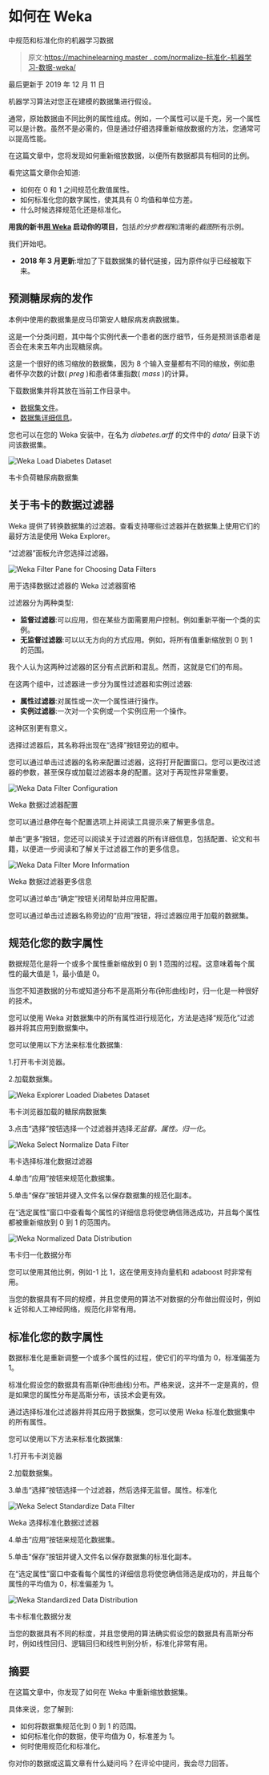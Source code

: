 # 如何在 Weka

中规范和标准化你的机器学习数据

> 原文:[https://machinelearning master . com/normalize-标准化-机器学习-数据-weka/](https://machinelearningmastery.com/normalize-standardize-machine-learning-data-weka/)

最后更新于 2019 年 12 月 11 日

机器学习算法对您正在建模的数据集进行假设。

通常，原始数据由不同比例的属性组成。例如，一个属性可以是千克，另一个属性可以是计数。虽然不是必需的，但是通过仔细选择重新缩放数据的方法，您通常可以提高性能。

在这篇文章中，您将发现如何重新缩放数据，以便所有数据都具有相同的比例。

看完这篇文章你会知道:

*   如何在 0 和 1 之间规范化数值属性。
*   如何标准化您的数字属性，使其具有 0 均值和单位方差。
*   什么时候选择规范化还是标准化。

**用我的新书[用 Weka](https://machinelearningmastery.com/machine-learning-mastery-weka/) 启动你的项目**，包括*的分步教程*和清晰的*截图*所有示例。

我们开始吧。

*   **2018 年 3 月更新**:增加了下载数据集的替代链接，因为原件似乎已经被取下来。

## 预测糖尿病的发作

本例中使用的数据集是皮马印第安人糖尿病发病数据集。

这是一个分类问题，其中每个实例代表一个患者的医疗细节，任务是预测该患者是否会在未来五年内出现糖尿病。

这是一个很好的练习缩放的数据集，因为 8 个输入变量都有不同的缩放，例如患者怀孕次数的计数( *preg* )和患者体重指数( *mass* )的计算。

下载数据集并将其放在当前工作目录中。

*   [数据集文件](https://raw.githubusercontent.com/jbrownlee/Datasets/master/pima-indians-diabetes.csv)。
*   [数据集详细信息](https://raw.githubusercontent.com/jbrownlee/Datasets/master/pima-indians-diabetes.names)。

您也可以在您的 Weka 安装中，在名为 *diabetes.arff* 的文件中的 *data/* 目录下访问该数据集。

![Weka Load Diabetes Dataset](img/73294bf834f1914e3727164c6bb35469.png)

韦卡负荷糖尿病数据集

## 关于韦卡的数据过滤器

Weka 提供了转换数据集的过滤器。查看支持哪些过滤器并在数据集上使用它们的最好方法是使用 Weka Explorer。

“过滤器”面板允许您选择过滤器。

![Weka Filter Pane for Choosing Data Filters](img/963d6aa9ce291a7c942cf4045bf80546.png)

用于选择数据过滤器的 Weka 过滤器窗格

过滤器分为两种类型:

*   **监督过滤器**:可以应用，但在某些方面需要用户控制。例如重新平衡一个类的实例。
*   **无监督过滤器**:可以以无方向的方式应用。例如，将所有值重新缩放到 0 到 1 的范围。

我个人认为这两种过滤器的区分有点武断和混乱。然而，这就是它们的布局。

在这两个组中，过滤器进一步分为属性过滤器和实例过滤器:

*   **属性过滤器**:对属性或一次一个属性进行操作。
*   **实例过滤器**:一次对一个实例或一个实例应用一个操作。

这种区别更有意义。

选择过滤器后，其名称将出现在“选择”按钮旁边的框中。

您可以通过单击过滤器的名称来配置过滤器，这将打开配置窗口。您可以更改过滤器的参数，甚至保存或加载过滤器本身的配置。这对于再现性非常重要。

![Weka Data Filter Configuration](img/02b9abd8539367e6d72b3f0c1ab567b4.png)

Weka 数据过滤器配置

您可以通过悬停在每个配置选项上并阅读工具提示来了解更多信息。

单击“更多”按钮，您还可以阅读关于过滤器的所有详细信息，包括配置、论文和书籍，以便进一步阅读和了解关于过滤器工作的更多信息。

![Weka Data Filter More Information](img/6673aaef9858c5eb78deffa58816216e.png)

Weka 数据过滤器更多信息

您可以通过单击“确定”按钮关闭帮助并应用配置。

您可以通过单击过滤器名称旁边的“应用”按钮，将过滤器应用于加载的数据集。

## 规范化您的数字属性

数据规范化是将一个或多个属性重新缩放到 0 到 1 范围的过程。这意味着每个属性的最大值是 1，最小值是 0。

当您不知道数据的分布或知道分布不是高斯分布(钟形曲线)时，归一化是一种很好的技术。

您可以使用 Weka 对数据集中的所有属性进行规范化，方法是选择“规范化”过滤器并将其应用到数据集中。

您可以使用以下方法来标准化数据集:

1.打开韦卡浏览器。

2.加载数据集。

![Weka Explorer Loaded Diabetes Dataset](img/ea1b9a0924324f5f08d3b2a914928753.png)

韦卡浏览器加载的糖尿病数据集

3.点击“选择”按钮选择一个过滤器并选择*无监督。属性。归一化*。

![Weka Select Normalize Data Filter](img/2d454cfead3b6344174310934c8d2f1a.png)

韦卡选择标准化数据过滤器

4.单击“应用”按钮来规范化数据集。

5.单击“保存”按钮并键入文件名以保存数据集的规范化副本。

在“选定属性”窗口中查看每个属性的详细信息将使您确信筛选成功，并且每个属性都被重新缩放到 0 到 1 的范围内。

![Weka Normalized Data Distribution](img/af80001e20bf923992f21d039aea256f.png)

韦卡归一化数据分布

您可以使用其他比例，例如-1 比 1，这在使用支持向量机和 adaboost 时非常有用。

当您的数据具有不同的规模，并且您使用的算法不对数据的分布做出假设时，例如 k 近邻和人工神经网络，规范化非常有用。

## 标准化您的数字属性

数据标准化是重新调整一个或多个属性的过程，使它们的平均值为 0，标准偏差为 1。

标准化假设您的数据具有高斯(钟形曲线)分布。严格来说，这并不一定是真的，但是如果您的属性分布是高斯分布，该技术会更有效。

通过选择标准化过滤器并将其应用于数据集，您可以使用 Weka 标准化数据集中的所有属性。

您可以使用以下方法来标准化数据集:

1.打开韦卡浏览器

2.加载数据集。

3.单击“选择”按钮选择一个过滤器，然后选择无监督。属性。标准化

![Weka Select Standardize Data Filter](img/c2c6e6c602901db2d4dfaa8650c86a5c.png)

Weka 选择标准化数据过滤器

4.单击“应用”按钮来规范化数据集。

5.单击“保存”按钮并键入文件名以保存数据集的标准化副本。

在“选定属性”窗口中查看每个属性的详细信息将使您确信筛选是成功的，并且每个属性的平均值为 0，标准偏差为 1。

![Weka Standardized Data Distribution](img/a49fe5384eebd0b1a4e6c4aa9dbe5318.png)

韦卡标准化数据分发

当您的数据具有不同的标度，并且您使用的算法确实假设您的数据具有高斯分布时，例如线性回归、逻辑回归和线性判别分析，标准化非常有用。

## 摘要

在这篇文章中，你发现了如何在 Weka 中重新缩放数据集。

具体来说，您了解到:

*   如何将数据集规范化到 0 到 1 的范围。
*   如何标准化你的数据，使平均值为 0，标准差为 1。
*   何时使用规范化和标准化。

你对你的数据或这篇文章有什么疑问吗？在评论中提问，我会尽力回答。
